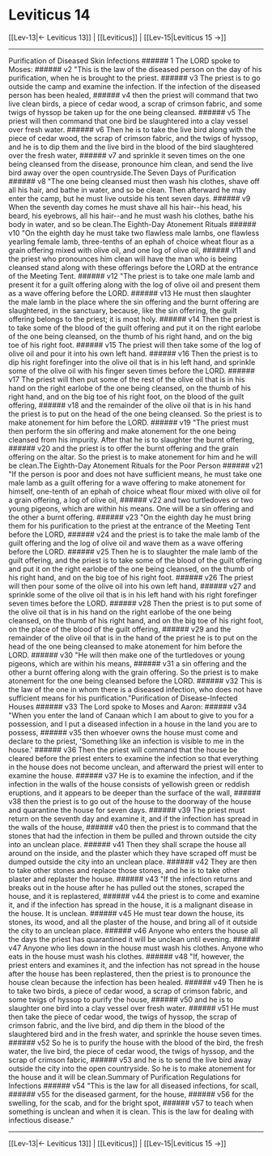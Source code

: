 # Leviticus 14

[[Lev-13|← Leviticus 13]] | [[Leviticus]] | [[Lev-15|Leviticus 15 →]]
***

Purification of Diseased Skin Infections ###### 1 The LORD spoke to Moses: ###### v2 "This is the law of the diseased person on the day of his purification, when he is brought to the priest. ###### v3 The priest is to go outside the camp and examine the infection. If the infection of the diseased person has been healed, ###### v4 then the priest will command that two live clean birds, a piece of cedar wood, a scrap of crimson fabric, and some twigs of hyssop be taken up for the one being cleansed. ###### v5 The priest will then command that one bird be slaughtered into a clay vessel over fresh water. ###### v6 Then he is to take the live bird along with the piece of cedar wood, the scrap of crimson fabric, and the twigs of hyssop, and he is to dip them and the live bird in the blood of the bird slaughtered over the fresh water, ###### v7 and sprinkle it seven times on the one being cleansed from the disease, pronounce him clean, and send the live bird away over the open countryside.The Seven Days of Purification ###### v8 "The one being cleansed must then wash his clothes, shave off all his hair, and bathe in water, and so be clean. Then afterward he may enter the camp, but he must live outside his tent seven days. ###### v9 When the seventh day comes he must shave all his hair--his head, his beard, his eyebrows, all his hair--and he must wash his clothes, bathe his body in water, and so be clean.The Eighth-Day Atonement Rituals ###### v10 "On the eighth day he must take two flawless male lambs, one flawless yearling female lamb, three-tenths of an ephah of choice wheat flour as a grain offering mixed with olive oil, and one log of olive oil, ###### v11 and the priest who pronounces him clean will have the man who is being cleansed stand along with these offerings before the LORD at the entrance of the Meeting Tent. ###### v12 "The priest is to take one male lamb and present it for a guilt offering along with the log of olive oil and present them as a wave offering before the LORD. ###### v13 He must then slaughter the male lamb in the place where the sin offering and the burnt offering are slaughtered, in the sanctuary, because, like the sin offering, the guilt offering belongs to the priest; it is most holy. ###### v14 Then the priest is to take some of the blood of the guilt offering and put it on the right earlobe of the one being cleansed, on the thumb of his right hand, and on the big toe of his right foot. ###### v15 The priest will then take some of the log of olive oil and pour it into his own left hand. ###### v16 Then the priest is to dip his right forefinger into the olive oil that is in his left hand, and sprinkle some of the olive oil with his finger seven times before the LORD. ###### v17 The priest will then put some of the rest of the olive oil that is in his hand on the right earlobe of the one being cleansed, on the thumb of his right hand, and on the big toe of his right foot, on the blood of the guilt offering, ###### v18 and the remainder of the olive oil that is in his hand the priest is to put on the head of the one being cleansed. So the priest is to make atonement for him before the LORD. ###### v19 "The priest must then perform the sin offering and make atonement for the one being cleansed from his impurity. After that he is to slaughter the burnt offering, ###### v20 and the priest is to offer the burnt offering and the grain offering on the altar. So the priest is to make atonement for him and he will be clean.The Eighth-Day Atonement Rituals for the Poor Person ###### v21 "If the person is poor and does not have sufficient means, he must take one male lamb as a guilt offering for a wave offering to make atonement for himself, one-tenth of an ephah of choice wheat flour mixed with olive oil for a grain offering, a log of olive oil, ###### v22 and two turtledoves or two young pigeons, which are within his means. One will be a sin offering and the other a burnt offering. ###### v23 "On the eighth day he must bring them for his purification to the priest at the entrance of the Meeting Tent before the LORD, ###### v24 and the priest is to take the male lamb of the guilt offering and the log of olive oil and wave them as a wave offering before the LORD. ###### v25 Then he is to slaughter the male lamb of the guilt offering, and the priest is to take some of the blood of the guilt offering and put it on the right earlobe of the one being cleansed, on the thumb of his right hand, and on the big toe of his right foot. ###### v26 The priest will then pour some of the olive oil into his own left hand, ###### v27 and sprinkle some of the olive oil that is in his left hand with his right forefinger seven times before the LORD. ###### v28 Then the priest is to put some of the olive oil that is in his hand on the right earlobe of the one being cleansed, on the thumb of his right hand, and on the big toe of his right foot, on the place of the blood of the guilt offering, ###### v29 and the remainder of the olive oil that is in the hand of the priest he is to put on the head of the one being cleansed to make atonement for him before the LORD. ###### v30 "He will then make one of the turtledoves or young pigeons, which are within his means, ###### v31 a sin offering and the other a burnt offering along with the grain offering. So the priest is to make atonement for the one being cleansed before the LORD. ###### v32 This is the law of the one in whom there is a diseased infection, who does not have sufficient means for his purification."Purification of Disease-Infected Houses ###### v33 The Lord spoke to Moses and Aaron: ###### v34 "When you enter the land of Canaan which I am about to give to you for a possession, and I put a diseased infection in a house in the land you are to possess, ###### v35 then whoever owns the house must come and declare to the priest, 'Something like an infection is visible to me in the house.' ###### v36 Then the priest will command that the house be cleared before the priest enters to examine the infection so that everything in the house does not become unclean, and afterward the priest will enter to examine the house. ###### v37 He is to examine the infection, and if the infection in the walls of the house consists of yellowish green or reddish eruptions, and it appears to be deeper than the surface of the wall, ###### v38 then the priest is to go out of the house to the doorway of the house and quarantine the house for seven days. ###### v39 The priest must return on the seventh day and examine it, and if the infection has spread in the walls of the house, ###### v40 then the priest is to command that the stones that had the infection in them be pulled and thrown outside the city into an unclean place. ###### v41 Then they shall scrape the house all around on the inside, and the plaster which they have scraped off must be dumped outside the city into an unclean place. ###### v42 They are then to take other stones and replace those stones, and he is to take other plaster and replaster the house. ###### v43 "If the infection returns and breaks out in the house after he has pulled out the stones, scraped the house, and it is replastered, ###### v44 the priest is to come and examine it, and if the infection has spread in the house, it is a malignant disease in the house. It is unclean. ###### v45 He must tear down the house, its stones, its wood, and all the plaster of the house, and bring all of it outside the city to an unclean place. ###### v46 Anyone who enters the house all the days the priest has quarantined it will be unclean until evening. ###### v47 Anyone who lies down in the house must wash his clothes. Anyone who eats in the house must wash his clothes. ###### v48 "If, however, the priest enters and examines it, and the infection has not spread in the house after the house has been replastered, then the priest is to pronounce the house clean because the infection has been healed. ###### v49 Then he is to take two birds, a piece of cedar wood, a scrap of crimson fabric, and some twigs of hyssop to purify the house, ###### v50 and he is to slaughter one bird into a clay vessel over fresh water. ###### v51 He must then take the piece of cedar wood, the twigs of hyssop, the scrap of crimson fabric, and the live bird, and dip them in the blood of the slaughtered bird and in the fresh water, and sprinkle the house seven times. ###### v52 So he is to purify the house with the blood of the bird, the fresh water, the live bird, the piece of cedar wood, the twigs of hyssop, and the scrap of crimson fabric, ###### v53 and he is to send the live bird away outside the city into the open countryside. So he is to make atonement for the house and it will be clean.Summary of Purification Regulations for Infections ###### v54 "This is the law for all diseased infections, for scall, ###### v55 for the diseased garment, for the house, ###### v56 for the swelling, for the scab, and for the bright spot, ###### v57 to teach when something is unclean and when it is clean. This is the law for dealing with infectious disease."

***
[[Lev-13|← Leviticus 13]] | [[Leviticus]] | [[Lev-15|Leviticus 15 →]]
